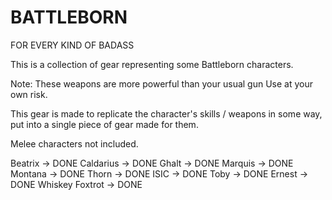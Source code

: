# BATTLEBORN

FOR EVERY KIND OF BADASS

This is a collection of gear representing some Battleborn characters.

Note: These weapons are more powerful than your usual gun Use at your own risk.

This gear is made to replicate the character's skills / weapons in some way, put into a single piece of gear made for them.

Melee characters not included.

Beatrix -> DONE
Caldarius -> DONE
Ghalt -> DONE
Marquis -> DONE
Montana -> DONE
Thorn -> DONE
ISIC -> DONE
Toby -> DONE
Ernest -> DONE
Whiskey Foxtrot -> DONE
